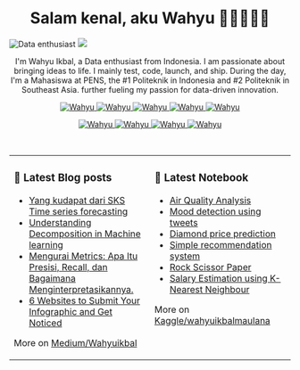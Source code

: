 <h1 align="center">Salam kenal, aku Wahyu 👋🏼👨🏻‍💻</h1>

![Data enthusiast](https://images.datacamp.com/image/upload/f_auto,q_auto:best/v1610040100/Linkedin_Cover_-_Data_Enthusiast_qgfd0z.png)
<img src="https://user-images.githubusercontent.com/73097560/115834477-dbab4500-a447-11eb-908a-139a6edaec5c.gif">


<p align="center">I'm Wahyu Ikbal, a Data enthusiast from Indonesia. I am passionate about bringing ideas to life. I mainly test, code, launch, and ship. During the day, I'm a Mahasiswa at PENS, the #1 Politeknik in Indonesia and #2 Politeknik in Southeast Asia. further fueling my passion for data-driven innovation.</p>

<p align="center">
  <a href="https://medium.com/@wahyuikbal" target="_blank">
    <img src="https://img.shields.io/badge/Medium-DC143C?style=for-the-badge&logo=medium&logoColor=white" alt="Wahyu" />
  </a>
  <a href="https://linkedin.com/in/wahyuikbalmaulana/" target="_blank">
    <img src="https://img.shields.io/badge/LinkedIn-0077B5?style=for-the-badge&logo=linkedin&logoColor=white" alt="Wahyu" />
  </a>
  <a href="https://twitter.com/_alsiam" target="_blank">
    <img src="https://img.shields.io/badge/Twitter-1DA1F2?style=for-the-badge&logo=twitter&logoColor=white" alt="Wahyu" />
  </a>
  <a href="https://www.instagram.com/wahyuikbal_m" target="_blank">
    <img src="https://img.shields.io/badge/Instagram-fe4164?style=for-the-badge&logo=instagram&logoColor=white" alt="Wahyu" />
  </a> 
  <a href="https://facebook.com/alsiam.dev" target="_blank">
    <img src="https://img.shields.io/badge/Facebook-20BEFF?&style=for-the-badge&logo=facebook&logoColor=white" alt="Wahyu" />
  </a> 
</p>

<p align="center">
  <a href="https://www.datacamp.com/portfolio/wahyuikbalmaulana" target="_blank">
    <img src="https://img.shields.io/badge/Datacamp-05192D?style=for-the-badge&logo=datacamp&logoColor=03E860" alt="Wahyu" />
  </a>
   <a href="https://www.udemy.com/user/wahyu-ikbal-maulana/" target="_blank">
    <img src="https://img.shields.io/badge/Udemy-1769ff?style=for-the-badge&logo=udemy&logoColor=white" alt="Wahyu" />
  </a>
    <a href="https://www.behance.net/wahyuikbalmaulana" target="_blank">
    <img src="https://img.shields.io/badge/Behance-1769ff?style=for-the-badge&logo=behance&logoColor=white" alt="Wahyu" />
  </a>
    <a href="https://www.kaggle.com/wahyuikbalmaulana" target="_blank">
    <img src="https://img.shields.io/badge/Kaggle-20BEFF?style=for-the-badge&logo=kaggle&logoColor=white" alt="Wahyu" />
  </a>
</p>
<br />

<table><tr><td valign="top" width="50%">

### 📕 Latest Blog posts
<!-- BLOG-POST-LIST:START -->
- [Yang kudapat dari SKS Time series forecasting](https://medium.com/@wahyuikbal/yang-kudapat-dari-sks-time-series-forecasting-ec793eabb764)
- [Understanding Decomposition in Machine learning](https://medium.com/himit-pens/understanding-decomposition-in-machine-learning-f357a55a91e2)
- [Mengurai Metrics: Apa Itu Presisi, Recall, dan Bagaimana Menginterpretasikannya.](https://medium.com/himit-pens/mengurai-metrics-apa-itu-presisi-recall-dan-bagaimana-menginterpretasikannya-a15e7f90411e)
- [6 Websites to Submit Your Infographic and Get Noticed
](https://medium.com/@wahyuikbal/6-websites-to-submit-your-infographic-and-get-noticed-33c1f8f6d921)
<!-- BLOG-POST-LIST:END -->
More on [Medium/Wahyuikbal](https://medium.com/@wahyuikbal)
</td><td valign="top" width="50%">

### 📝 Latest Notebook
<!-- blog starts -->
- [Air Quality Analysis]()
- [Mood detection using tweets](https://www.kaggle.com/code/wahyuikbalmaulana/mood-detection-using-tweets)
- [Diamond price prediction](https://www.kaggle.com/code/wahyuikbalmaulana/diamond-price-prediction-using-regression-98-2)
- [Simple recommendation system](https://www.kaggle.com/code/wahyuikbalmaulana/movie-recommendation-fix)
- [Rock Scissor Paper](https://github.com/wahyudesu/Dicoding-rock-scissor-paper/blob/main/GuntingBatuKertas.ipynb)
- [Salary Estimation using K-Nearest Neighbour](https://www.kaggle.com/code/wahyuikbalmaulana/salary-estimation-using-k-nearest-neighbour)
<!-- blog ends -->
More on [Kaggle/wahyuikbalmaulana](https://www.kaggle.com/wahyuikbalmaulana/code)
